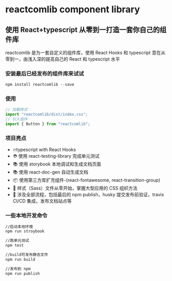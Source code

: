 # reactcomlib component library

## 使用 React+typescript 从零到一打造一套你自己的组件库

reactcomlib 是为一套自定义的组件库，使用 React Hooks 和 typescript
意在从零到一，由浅入深的提高自己的 React 和 typescript 水平

### 安装最后已经发布的组件库来试试

```javascript
npm install reactcomlib --save
```

### 使用

```javascript
// 加载样式
import "reactcomlib/dist/index.css";
// 引入组件
import { Button } from "reactcomlib";
```

### 项目亮点

- 🔥typescript with React Hooks
- ⛑️ 使用 react-testing-library 完成单元测试
- 📚 使用 storybook 本地调试和生成文档页面
- 📚 使用 react-doc-gen 自动生成文档
- 📦 使用第三方库扩充组件-(react-fontawesome, react-transition-group)
- 🌹 样式（Sass）文件从零开始，掌握大型应用的 CSS 组织方法
- 🎉 涉及全部流程，包括最后的 npm publish，husky 提交发布前验证，travis CI/CD 集成，发布文档站点等

### 一些本地开发命令

```bash
//启动本地环境
npm run stroybook

//跑单元测试
npm test

//build可发布静态文件
npm run build

//发布到 npm
npm run publish
```
